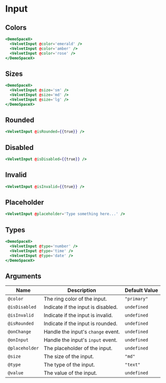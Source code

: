 # Input

## Colors

```hbs preview-template
<DemoSpaceX>
  <VelvetInput @color='emerald' />
  <VelvetInput @color='amber' />
  <VelvetInput @color='rose' />
</DemoSpaceX>
```

## Sizes

```hbs preview-template
<DemoSpaceX>
  <VelvetInput @size='sm' />
  <VelvetInput @size='md' />
  <VelvetInput @size='lg' />
</DemoSpaceX>
```

## Rounded

```hbs preview-template
<VelvetInput @isRounded={{true}} />
```

## Disabled

```hbs preview-template
<VelvetInput @isDisabled={{true}} />
```

## Invalid

```hbs preview-template
<VelvetInput @isInvalid={{true}} />
```

## Placeholder

```hbs preview-template
<VelvetInput @placeholder='Type something here...' />
```

## Types

```hbs preview-template
<DemoSpaceX>
  <VelvetInput @type='number' />
  <VelvetInput @type='time' />
  <VelvetInput @type='date' />
</DemoSpaceX>
```

## Arguments

| Name           | Description                        | Default Value |
| -------------- | ---------------------------------- | ------------- |
| `@color`       | The ring color of the input.       | `"primary"`   |
| `@isDisabled`  | Indicate if the input is disabled. | `undefined`   |
| `@isInvalid`   | Indicate if the input is invalid.  | `undefined`   |
| `@isRounded`   | Indicate if the input is rounded.  | `undefined`   |
| `@onChange`    | Handle the input's `change` event. | `undefined`   |
| `@onInput`     | Handle the input's `input` event.  | `undefined`   |
| `@placeholder` | The placeholder of the input.      | `undefined`   |
| `@size`        | The size of the input.             | `"md"`        |
| `@type`        | The type of the input.             | `"text"`      |
| `@value`       | The value of the input.            | `undefined`   |
